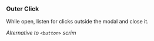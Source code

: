 ### Outer Click

While open, listen for clicks outside the modal and close it.

_Alternative to `<button>` scrim_
